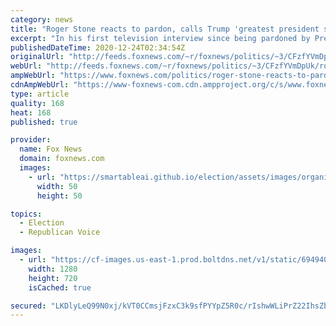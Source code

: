```yaml
---
category: news
title: "Roger Stone reacts to pardon, calls Trump 'greatest president since Abraham Lincoln'"
excerpt: "In his first television interview since being pardoned by President Trump, longtime Republican consultant Roger Stone sounded off on being absolved and praised the president as the greatest since Abraham Lincoln."
publishedDateTime: 2020-12-24T02:34:54Z
originalUrl: "http://feeds.foxnews.com/~r/foxnews/politics/~3/CFzfYVmDpUk/roger-stone-reacts-to-pardon-calls-trump-greatest-president-since-lincoln"
webUrl: "http://feeds.foxnews.com/~r/foxnews/politics/~3/CFzfYVmDpUk/roger-stone-reacts-to-pardon-calls-trump-greatest-president-since-lincoln"
ampWebUrl: "https://www.foxnews.com/politics/roger-stone-reacts-to-pardon-calls-trump-greatest-president-since-lincoln.amp"
cdnAmpWebUrl: "https://www-foxnews-com.cdn.ampproject.org/c/s/www.foxnews.com/politics/roger-stone-reacts-to-pardon-calls-trump-greatest-president-since-lincoln.amp"
type: article
quality: 168
heat: 168
published: true

provider:
  name: Fox News
  domain: foxnews.com
  images:
    - url: "https://smartableai.github.io/election/assets/images/organizations/foxnews.com-50x50.jpg"
      width: 50
      height: 50

topics:
  - Election
  - Republican Voice

images:
  - url: "https://cf-images.us-east-1.prod.boltdns.net/v1/static/694940094001/3aad1b5c-f865-4a8c-b449-bbe0d5fa0729/41d11d9b-8f05-44ae-934e-82fd8ee44704/1280x720/match/image.jpg"
    width: 1280
    height: 720
    isCached: true

secured: "LKDlyLeQ99N0xj/kVT0CCmsjFzxC3k9sfPYYpZ5R0c/rIshwWLiPrZ22IhsZb7cFfNgSgC9fCihsHK5BZ6CfijG92yQp7JPUiR/xpGox7GXTECeL7Bm210Yn51XahwoC07rLrgrezgckFnWlfyBIHVhhS4ZBKnqpRBg63kuWUZpypJxbeiP3iVPpBOUjsmd1pZ0UXZeJvXhW81n1ggDQkNrUh/fczSXq0RRyK+U6K9UXw/UppC/MEklj0sghsPKvq/0/nGdL3q4Ck6htpj4UaVf51MysLg6peziklp0/+X3KcePwqlOFOYmt/fPo+5ROYfZtYwCxV93ulm+RZxZM7mvQj9qJRMZZ0gC3mjOj+6g=;5DJh4hQcNdRQiP9Pqh+SEQ=="
---
```


